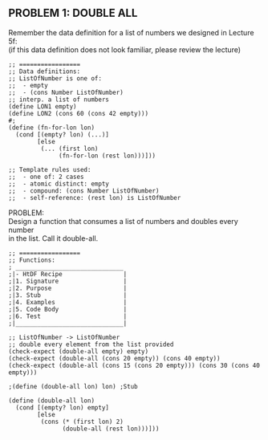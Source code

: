 ## PROBLEM 1: DOUBLE ALL  
Remember the data definition for a list of numbers we designed in Lecture 5f:  
(if this data definition does not look familiar, please review the lecture)  
```racket
;; =================
;; Data definitions:
;; ListOfNumber is one of:
;;  - empty
;;  - (cons Number ListOfNumber)
;; interp. a list of numbers
(define LON1 empty)
(define LON2 (cons 60 (cons 42 empty)))
#;
(define (fn-for-lon lon)
  (cond [(empty? lon) (...)]
        [else
         (... (first lon)
              (fn-for-lon (rest lon)))]))

;; Template rules used:
;;  - one of: 2 cases
;;  - atomic distinct: empty
;;  - compound: (cons Number ListOfNumber)
;;  - self-reference: (rest lon) is ListOfNumber
```
PROBLEM:  
Design a function that consumes a list of numbers and doubles every number   
in the list. Call it double-all.  
```racket
;; =================
;; Functions:
; ______________________________
;|- HtDF Recipe                 |
;|1. Signature                  |
;|2. Purpose                    |
;|3. Stub                       |
;|4. Examples                   | 
;|5. Code Body                  |
;|6. Test                       |
;|______________________________|

;; ListOfNumber -> ListOfNumber
;; double every element from the list provided
(check-expect (double-all empty) empty)
(check-expect (double-all (cons 20 empty)) (cons 40 empty))
(check-expect (double-all (cons 15 (cons 20 empty))) (cons 30 (cons 40 empty)))
              
;(define (double-all lon) lon) ;Stub

(define (double-all lon)
  (cond [(empty? lon) empty]
        [else
         (cons (* (first lon) 2)
               (double-all (rest lon)))]))
```

